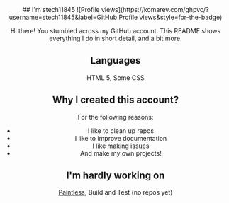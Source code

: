 <div align="center">
## I'm stech11845
![Profile views](https://komarev.com/ghpvc/?username=stech11845&label=&#x47;&#x69;&#x74;&#x48;&#x75;&#x62;&#x20;&#x50;&#x72;&#x6F;&#x66;&#x69;&#x6C;&#x65;&#x20;&#x76;&#x69;&#x65;&#x77;&#x73;&style=for-the-badge)

Hi there! You stumbled across my GitHub account. This README shows everything I do in short detail, and a bit more.
## Languages
HTML 5, Some CSS
## Why I created this account?
For the following reasons:
- I like to clean up repos
- I like to improve documentation
- I like making issues
- And make my own projects!
## I'm hardly working on
[Paintless](https://github.com/stech11845/Paintless), Build and Test (no repos yet)
<!---
stech11845/stech11845 is a ✨ special ✨ repository because its `README.md` (this file) appears on your GitHub profile.
You can click the Preview link to take a look at your changes.
--->
